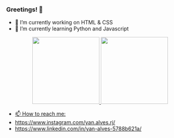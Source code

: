 ### Greetings! 👋

- 🔭 I’m currently working on HTML & CSS
- 🌱 I’m currently learning Python and Javascript

<div align="center">
  <a href="https://github.com/yanalvesrj">
  <img height="180em" src="https://github-readme-stats.vercel.app/api?username=yanalvesrj&show_icons=true&theme=vue-dark&include_all_commits=true&count_private=true"/>
  <img height="180em" src="https://github-readme-stats.vercel.app/api/top-langs/?username=yanalvesrj&layout=compact&langs_count=7&theme=vue-dark"/>
</div>

- 📫 How to reach me:
- https://www.instagram.com/yan.alves.rj/
- https://www.linkedin.com/in/yan-alves-5788b621a/
